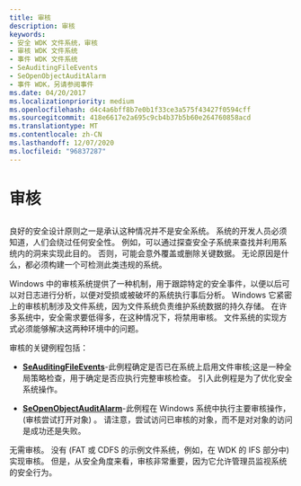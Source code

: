```yaml
---
title: 审核
description: 审核
keywords:
- 安全 WDK 文件系统，审核
- 审核 WDK 文件系统
- 事件 WDK 文件系统
- SeAuditingFileEvents
- SeOpenObjectAuditAlarm
- 事件 WDK，另请参阅事件
ms.date: 04/20/2017
ms.localizationpriority: medium
ms.openlocfilehash: d4c4a6bff8b7e0b1f33ce3a575f43427f0594cff
ms.sourcegitcommit: 418e6617e2a695c9cb4b37b5b60e264760858acd
ms.translationtype: MT
ms.contentlocale: zh-CN
ms.lasthandoff: 12/07/2020
ms.locfileid: "96837287"
---
```

# <a name="auditing"></a>审核


## <span id="ddk_auditing_if"></span><span id="DDK_AUDITING_IF"></span>


良好的安全设计原则之一是承认这种情况并不是安全系统。 系统的开发人员必须知道，人们会绕过任何安全性。 例如，可以通过探查安全子系统来查找并利用系统内的洞来实现此目的。 否则，可能会意外覆盖或删除关键数据。 无论原因是什么，都必须构建一个可检测此类违规的系统。

Windows 中的审核系统提供了一种机制，用于跟踪特定的安全事件，以便以后可以对日志进行分析，以便对受损或被破坏的系统执行事后分析。 Windows 它紧密上的审核机制涉及文件系统，因为文件系统负责维护系统数据的持久存储。 在许多系统中，安全需求要低得多，在这种情况下，将禁用审核。 文件系统的实现方式必须能够解决这两种环境中的问题。

审核的关键例程包括：

-   [**SeAuditingFileEvents**](/windows-hardware/drivers/ddi/ntifs/nf-ntifs-seauditingfileevents)-此例程确定是否已在系统上启用文件审核;这是一种全局策略检查，用于确定是否应执行完整审核检查。 引入此例程是为了优化安全系统操作。

-   [**SeOpenObjectAuditAlarm**](/windows-hardware/drivers/ddi/ntifs/nf-ntifs-seopenobjectauditalarm)-此例程在 Windows 系统中执行主要审核操作， (审核尝试打开对象) 。 请注意，尝试访问已审核的对象，而不是对对象的访问是成功还是失败。

无需审核。 没有 (FAT 或 CDFS 的示例文件系统，例如，在 WDK 的 IFS 部分中) 实现审核。 但是，从安全角度来看，审核非常重要，因为它允许管理员监视系统的安全行为。

 

